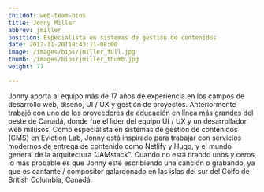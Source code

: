```yaml
---
childof: web-team-bios
title: Jonny Miller
abbrev: jmiller
position: Especialista en sistemas de gestión de contenidos 
date: 2017-11-20T18:43:11-08:00
image: /images/bios/jmiller_full.jpg
thumb: /images/bios/jmiller_thumb.jpg
weight: 77

---
```

Jonny aporta al equipo más de 17 años de experiencia en los campos de desarrollo web, diseño, UI / UX y gestión de proyectos. Anteriormente trabajó con uno de los proveedores de educación en línea más grandes del oeste de Canadá, donde fue el líder del equipo UI / UX y un desarrollador web milusos. Como especialista en sistemas de gestión de contenidos (CMS) en Eviction Lab, Jonny está inspirado para trabajar con servicios modernos de entrega de contenido como Netlify y Hugo, y el mundo general de la arquitectura "JAMstack". Cuando no está tirando unos y ceros, lo más probable es que Jonny esté escribiendo una canción o grabando, ya que es cantante / compositor galardonado en las islas del sur del Golfo de British Columbia, Canadá.